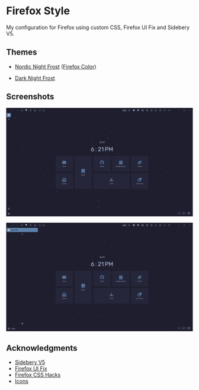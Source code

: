 # Firefox Style

My configuration for Firefox using custom CSS, Firefox UI Fix and Sidebery V5.

## Themes
* [Nordic Night Frost](https://addons.mozilla.org/en-US/firefox/addon/nordic-night-frost/)
([Firefox Color](https://color.firefox.com/?theme=XQAAAAKLBAAAAAAAAABBqYhm849SCicxcUfbB38oKRicm6da8pFTtcQNgw19Pc1aZ4ZDQ499FUcuYB-_purP28XDcZ8buogJXEnT18uY8wbMPln-RxssnsSu-E9LxF_sImdrTlELKFc63auxAoTUEgzyuZU3uZ0cfd6mDmmDNt0TKH6Ed2fhpOZbOTPoKh7GrWDtuqpL29v-PEtg0QMEuKpcPnxkFEeSLyWJtfJtxo99fgEHdCp5Tdl0vgKZOgNUaC6MkUm0a79Ymbe3VXkg2gP_OaLTfAoDbo6jZPvA_6REyYgECZ1FaYg01Nwg2qwGmtvSTeP3vcPJw1M9d3afA5Qj7yAE4uTdVSGQxa1S1c1FZktd9zFDE37tKtfFnE_F6ZRvp1IdN-Tcw9uDfM5ryYb3eZRugMrMhGiL69q8AcogrS0Zc_cH4XaaFNz80JJSalwoFd6u5sNwYzIBdtMy6Plf_I26QPFlKDuiGQ8QuRlSg77eW6HY2K2VhVkeGUdihvq5bRrZoMBo4PYtfVZ0TjC5npoKiyI4FduIsJTp99FdlpYVI6yFl0mcwIT9obVzz78tlfiARz9bFNqFLbt7Sdzw-h3_yZUdjg))

* [Dark Night Frost](https://addons.mozilla.org/en-US/firefox/addon/dark-night-frost/)


## Screenshots
![Expanded Vertical Tabs](/img/collapsed.png)

![Collapsed Vertical Tabs](/img/expanded.png)

## Acknowledgments
* [Sidebery V5](https://github.com/mbnuqw/sidebery/releases)
* [Firefox UI Fix](https://github.com/black7375/Firefox-UI-Fix)
* [Firefox CSS Hacks](https://github.com/MrOtherGuy/firefox-csshacks)
* [Icons](https://www.iconfinder.com/remix-icon)